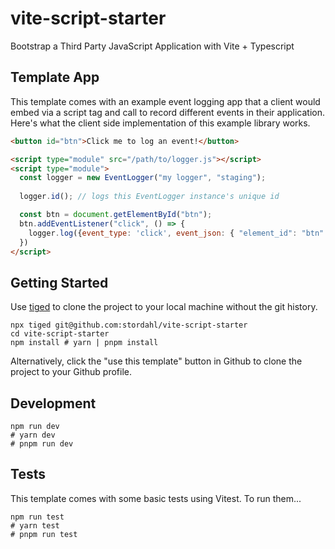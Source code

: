 # vite-script-starter

Bootstrap a Third Party JavaScript Application with Vite + Typescript

## Template App

This template comes with an example event logging app that a client would embed via a script tag and call to record different events in their application. Here's what the client side implementation of this example library works. 

```html
<button id="btn">Click me to log an event!</button>

<script type="module" src="/path/to/logger.js"></script>
<script type="module">
  const logger = new EventLogger("my logger", "staging");
      
  logger.id(); // logs this EventLogger instance's unique id

  const btn = document.getElementById("btn");
  btn.addEventListener("click", () => {
    logger.log({event_type: 'click', event_json: { "element_id": "btn" }})
  })
</script>
```

## Getting Started

Use [tiged](https://github.com/tiged/tiged) to clone the project to your local machine without the git
history. 

```shell
npx tiged git@github.com:stordahl/vite-script-starter
cd vite-script-starter
npm install # yarn | pnpm install
```

Alternatively, click the "use this template" button in Github to clone
the project to your Github profile.

## Development

```shell
npm run dev 
# yarn dev
# pnpm run dev
```

## Tests

This template comes with some basic tests using Vitest. To run them...

```shell
npm run test
# yarn test
# pnpm run test
```
